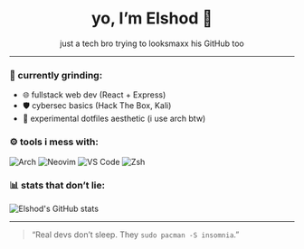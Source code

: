 <h1 align="center">yo, I’m Elshod 🧠</h1>
<p align="center">just a tech bro trying to looksmaxx his GitHub too</p>

---

### 🔭 currently grinding:
- 🌐 fullstack web dev (React + Express)
- 🛡️ cybersec basics (Hack The Box, Kali)
- 🧪 experimental dotfiles aesthetic (i use arch btw)

### ⚙️ tools i mess with:
![Arch](https://img.shields.io/badge/-Arch-1793D1?logo=arch-linux&logoColor=white)
![Neovim](https://img.shields.io/badge/-Neovim-57A143?logo=neovim&logoColor=white)
![VS Code](https://img.shields.io/badge/-VS%20Code-007ACC?logo=visual-studio-code&logoColor=white)
![Zsh](https://img.shields.io/badge/-Zsh-89e051?logo=gnubash&logoColor=black)

### 📊 stats that don’t lie:
![Elshod's GitHub stats](https://github-readme-stats.vercel.app/api?username=looksmaxxer11&show_icons=true&theme=radical)

---

> “Real devs don’t sleep. They `sudo pacman -S insomnia`.”
